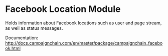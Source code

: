 Facebook Location Module
========================

Holds information about Facebook locations such as user and page stream, as well 
as status messages.

Documentation: http://docs.campaignchain.com/en/master/package/campaignchain_facebook.html